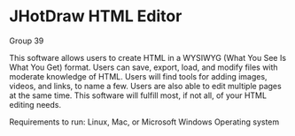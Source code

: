 <h1>JHotDraw HTML Editor</h1>

Group 39

This software allows users to create HTML in a WYSIWYG (What You See Is What You Get) format. Users can save, 
export, load, and modify files with moderate knowledge of HTML. Users will find tools for adding images, videos, 
and links, to name a few. Users are also able to edit multiple pages at the same time. This software will fulfill
most, if not all, of your HTML editing needs.


Requirements to run: Linux, Mac, or Microsoft Windows Operating system
